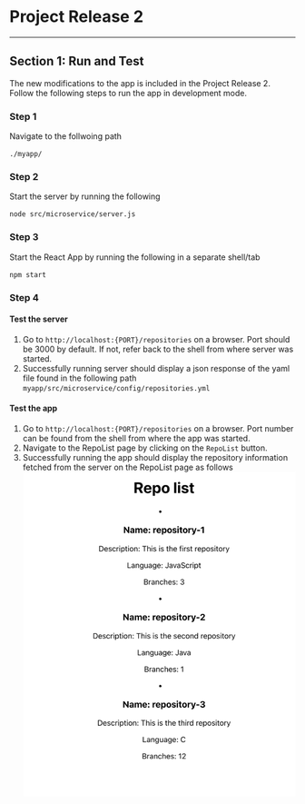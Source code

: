 # Project Release 2
---
## Section 1: Run and Test
The new modifications to the app is included in the Project Release 2. Follow the following steps to run the app in development mode.

### Step 1
Navigate to the follwoing path
```
./myapp/
```
### Step 2
Start the server by running the following
```
node src/microservice/server.js
```
### Step 3
Start the React App by running the following in a separate shell/tab
```
npm start
```
### Step 4
#### Test the server
1. Go to `http://localhost:{PORT}/repositories` on a browser. 
Port should be 3000 by default. If not, refer back to the shell from where server was started.
2. Successfully running server should display a json response of the yaml file found in the following path
`
myapp/src/microservice/config/repositories.yml
`
#### Test the app
1. Go to `http://localhost:{PORT}/repositories` on a browser. Port number can be found from the shell from where the app was started.
2. Navigate to the RepoList page by clicking on the `RepoList` button.
3. Successfully running the app should display the repository information fetched from the server on the RepoList page as follows
![Screenshot of RepoList Page](release2.png)